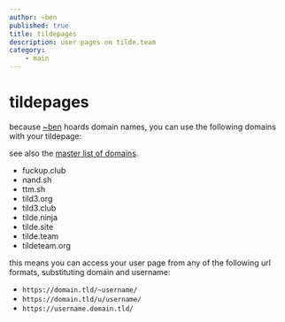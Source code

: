 ```yaml
---
author: ~ben
published: true
title: tildepages
description: user pages on tilde.team
category: 
    - main
---
```


# tildepages


because [~ben](https://tilde.team/~ben/) hoards domain names, you can 
use the following domains with your tildepage:

see also the [master list of domains](?page=domains).

* fuckup.club
* nand.sh
* ttm.sh
* tild3.org
* tild3.club
* tilde.ninja
* tilde.site
* tilde.team
* tildeteam.org

this means you can access your user page from any of the following 
url formats, substituting domain and username:

* `https://domain.tld/~username/`
* `https://domain.tld/u/username/`
* `https://username.domain.tld/`

